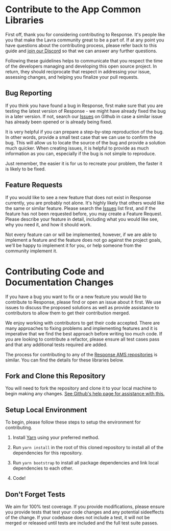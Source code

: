 # Contribute to the App Common Libraries

First off, thank you for considering contributing to Response. It's people like you that make the Lavra community great to be a part of. If at any point you have questions about the contributing process, please refer back to this guide and [join our Discord](https://discord.gg/ZRxCAv7) so that we can answer any further questions.

Following these guidelines helps to communicate that you respect the time of the developers managing and developing this open source project. In return, they should reciprocate that respect in addressing your issue, assessing changes, and helping you finalize your pull requests.

## Bug Reporting

If you think you have found a bug in Response, first make sure that you are testing the latest version of Response - we might have already fixed the bug in a later version. If not, search our [Issues](https://github.com/responseams/app-common/issues) on Github in case a similar issue has already been opened or is already being fixed.

It is very helpful if you can prepare a step-by-step reproduction of the bug. In other words, provide a small test case that we can use to confirm the bug. This will allow us to locate the source of the bug and provide a solution much quicker. When creating issues, it is helpful to provide as much information as you can, especially if the bug is not simple to reproduce.

Just remember, the easier it is for us to recreate your problem, the faster it is likely to be fixed.

## Feature Requests

If you would like to see a new feature that does not exist in Response currently, you are probably not alone. It's highly likely that others would like the same or similar feature. Please search the [Issues](https://github.com/responseams/app-common/issues) list first, and if the feature has not been requested before, you may create a Feature Request. Please describe your feature in detail, including what you would like see, why you need it, and how it should work.

Not every feature can or will be implemented, however, if we are able to implement a feature and the feature does not go against the project goals, we'll be happy to implement it for you, or help someone from the community implement it.

# Contributing Code and Documentation Changes

If you have a bug you want to fix or a new feature you would like to contribute to Response, please find or open an issue about it first. We use issues to discuss the proposed solutions as well as provide assistance to contributors to allow them to get their contribution merged.

We enjoy working with contributors to get their code accepted. There are many approaches to fixing problems and implementing features and it is imperative that we find the best approach before writing too much code. If you are looking to contribute a refactor, please ensure all test cases pass and that any additional tests required are added.

The process for contributing to any of the [Response AMS repositories](https://github.com/responseams) is similar. You can find the details for these libraries below.

## Fork and Clone this Repository

You will need to fork the repository and clone it to your local machine to begin making any changes. [See Github's help page for assistance with this.](https://help.github.com/articles/fork-a-repo)

## Setup Local Environment

To begin, please follow these steps to setup the environment for contributing.

1. Install [Yarn](https://yarnpkg.com/) using your preferred method.

2. Run `yarn install` in the root of this cloned repository to install all of the dependencies for this repository.

3. Run `yarn bootstrap` to install all package dependencies and link local dependencies to each other.

4. Code!

## Don't Forget Tests

We aim for 100% test coverage. If you provide modifications, please ensure you provide tests that test your code changes and any potential sideeffects of the change. If your codebase does not include a test, it will not be merged or released until tests are included and the full test suite passes.
